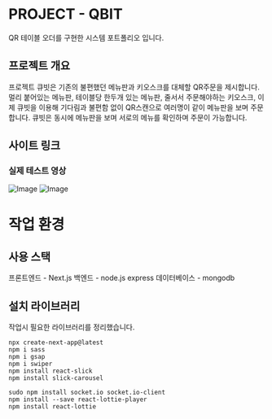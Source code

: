 # PROJECT - QBIT

QR 테이블 오더를 구현한 시스템 포트폴리오 입니다.

## 프로젝트 개요

프로젝트 큐빗은 기존의 불편했던 메뉴판과 키오스크를 대체할 QR주문을 제시합니다. 멀리 붙어있는 메뉴판, 테이블당 한두개 있는 메뉴판, 줄서서 주문해야하는 키오스크, 이제 큐빗을 이용해 기다림과 불편함 없이 QR스캔으로 여러명이 같이 메뉴판을 보며 주문합니다. 큐빗은 동시에 메뉴판을 보며 서로의 메뉴를 확인하며 주문이 가능합니다.

## 사이트 링크

### 실제 테스트 영상

![Image](https://github.com/user-attachments/assets/c7c92cf6-e350-41d5-ac70-7ad0c32a7e0d)
![Image](https://github.com/user-attachments/assets/9195fb47-8e7a-4218-8f03-df4815376565)

# 작업 환경

## 사용 스택

프론트엔드 - Next.js
백엔드 - node.js express
데이터베이스 - mongodb

## 설치 라이브러리

작업시 필요한 라이브러리를 정리했습니다.

```
npx create-next-app@latest
npm i sass
npm i gsap
npm i swiper
npm install react-slick
npm install slick-carousel

sudo npm install socket.io socket.io-client
npm install --save react-lottie-player
npm install react-lottie
```
